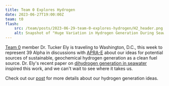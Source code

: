 ```yaml
---
title: Team 0 Explores Hydrogen
date: 2023-06-27T19:00:00Z
team: t0
flash:
    src: /team/posts/2023-06-29-team-0-explores-hydrogen/H2_header.png
    alt: Snapshot of "Huge Variation in Hydrogen Generation During Seawater Alteration of Ultramafic Rocks"
---
```

[Team 0](/team) member Dr. Tucker Ely is traveling to Washington, D.C., this week to represent 39
Alpha in discussions with [APRA-E](https://arpa-e.energy.gov/) about our ideas for potential sources
of sustainable, geochemical hydrogen generation as a clean fuel source. Dr. Ely's recent paper on
[dihydrogen generation in seawater](https://doi.org/10.1029/2022GC010658) inspired this work, and we
can't wait to see where it takes us.

Check out our [post](/team/posts/2023-06-29-team-0-explores-hydrogen) for more details about our
hydrogen generation ideas.
